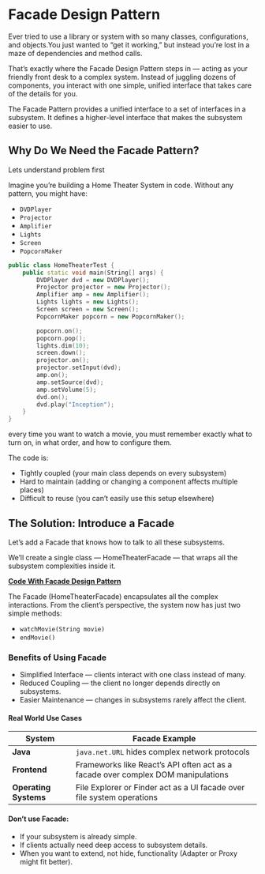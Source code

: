 # Facade Design Pattern

Ever tried to use a library or system with so many classes, configurations, and objects.You just wanted to “get it working,” but instead you’re lost in a maze of dependencies and method calls.

That’s exactly where the Facade Design Pattern steps in — acting as your friendly front desk to a complex system. Instead of juggling dozens of components, you interact with one simple, unified interface that takes care of the details for you.

The Facade Pattern provides a unified interface to a set of interfaces in a subsystem. It defines a higher-level interface that makes the subsystem easier to use.

## Why Do We Need the Facade Pattern?
Lets understand problem first

Imagine you’re building a Home Theater System in code.
Without any pattern, you might have:
- `DVDPlayer`
- `Projector`
- `Amplifier`
- `Lights`
- `Screen`
- `PopcornMaker`

```c++
public class HomeTheaterTest {
    public static void main(String[] args) {
        DVDPlayer dvd = new DVDPlayer();
        Projector projector = new Projector();
        Amplifier amp = new Amplifier();
        Lights lights = new Lights();
        Screen screen = new Screen();
        PopcornMaker popcorn = new PopcornMaker();

        popcorn.on();
        popcorn.pop();
        lights.dim(10);
        screen.down();
        projector.on();
        projector.setInput(dvd);
        amp.on();
        amp.setSource(dvd);
        amp.setVolume(5);
        dvd.on();
        dvd.play("Inception");
    }
}
```

every time you want to watch a movie, you must remember exactly what to turn on, in what order, and how to configure them.


The code is:
- Tightly coupled (your main class depends on every subsystem)
- Hard to maintain (adding or changing a component affects multiple places)
- Difficult to reuse (you can’t easily use this setup elsewhere)


## The Solution: Introduce a Facade
Let’s add a Facade that knows how to talk to all these subsystems.

We’ll create a single class — HomeTheaterFacade — that wraps all the subsystem complexities inside it.

**[Code With Facade Design Pattern](./code/with_facade.cpp)**

The Facade (HomeTheaterFacade) encapsulates all the complex interactions.
From the client’s perspective, the system now has just two simple methods:
- `watchMovie(String movie)`
- `endMovie()`

### Benefits of Using Facade
- Simplified Interface — clients interact with one class instead of many.
- Reduced Coupling — the client no longer depends directly on subsystems.
- Easier Maintenance — changes in subsystems rarely affect the client.

#### Real World Use Cases

| System                | Facade Example                                                                   |
| --------------------- | -------------------------------------------------------------------------------- |
| **Java**              | `java.net.URL` hides complex network protocols                                   |
| **Frontend**          | Frameworks like React’s API often act as a facade over complex DOM manipulations |
| **Operating Systems** | File Explorer or Finder act as a UI facade over file system operations           |


#### Don’t use Facade:

- If your subsystem is already simple.
- If clients actually need deep access to subsystem details.
- When you want to extend, not hide, functionality (Adapter or Proxy might fit better).
